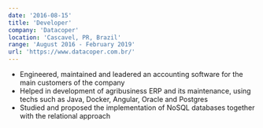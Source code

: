 ```yaml
---
date: '2016-08-15'
title: 'Developer'
company: 'Datacoper'
location: 'Cascavel, PR, Brazil'
range: 'August 2016 - February 2019'
url: 'https://www.datacoper.com.br/'
---
```


- Engineered, maintained and leadered an accounting software for the main customers of the company
- Helped in development of agribusiness ERP and its maintenance, using techs such as Java, Docker, Angular, Oracle and Postgres
- Studied and proposed the implementation of NoSQL databases together with the relational approach
